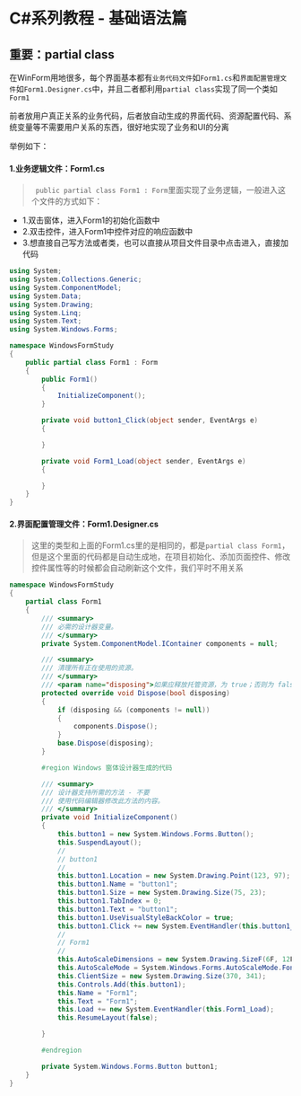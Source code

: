 # C#系列教程 - 基础语法篇


## 重要：partial class
在WinForm用地很多，每个界面基本都有`业务代码文件`如`Form1.cs`和`界面配置管理文件`如`Form1.Designer.cs`中，并且二者都利用`partial class`实现了同一个类如`Form1`

前者放用户真正关系的业务代码，后者放自动生成的界面代码、资源配置代码、系统变量等不需要用户关系的东西，很好地实现了业务和UI的分离

举例如下：

#### 1.业务逻辑文件：Form1.cs
> ` public partial class Form1 : Form`里面实现了业务逻辑，一般进入这个文件的方式如下：

+ 1.双击窗体，进入Form1的初始化函数中
+ 2.双击控件，进入Form1中控件对应的响应函数中
+ 3.想直接自己写方法或者类，也可以直接从项目文件目录中点击进入，直接加代码

```csharp
using System;
using System.Collections.Generic;
using System.ComponentModel;
using System.Data;
using System.Drawing;
using System.Linq;
using System.Text;
using System.Windows.Forms;

namespace WindowsFormStudy
{
    public partial class Form1 : Form
    {
        public Form1()
        {
            InitializeComponent();
        }

        private void button1_Click(object sender, EventArgs e)
        {

        }

        private void Form1_Load(object sender, EventArgs e)
        {

        }
    }
}

```

#### 2.界面配置管理文件：Form1.Designer.cs
> 这里的类型和上面的Form1.cs里的是相同的，都是`partial class Form1`，但是这个里面的代码都是自动生成地，在项目初始化、添加页面控件、修改控件属性等的时候都会自动刷新这个文件，我们平时不用关系

```csharp
namespace WindowsFormStudy
{
    partial class Form1
    {
        /// <summary>
        /// 必需的设计器变量。
        /// </summary>
        private System.ComponentModel.IContainer components = null;

        /// <summary>
        /// 清理所有正在使用的资源。
        /// </summary>
        /// <param name="disposing">如果应释放托管资源，为 true；否则为 false。</param>
        protected override void Dispose(bool disposing)
        {
            if (disposing && (components != null))
            {
                components.Dispose();
            }
            base.Dispose(disposing);
        }

        #region Windows 窗体设计器生成的代码

        /// <summary>
        /// 设计器支持所需的方法 - 不要
        /// 使用代码编辑器修改此方法的内容。
        /// </summary>
        private void InitializeComponent()
        {
            this.button1 = new System.Windows.Forms.Button();
            this.SuspendLayout();
            // 
            // button1
            // 
            this.button1.Location = new System.Drawing.Point(123, 97);
            this.button1.Name = "button1";
            this.button1.Size = new System.Drawing.Size(75, 23);
            this.button1.TabIndex = 0;
            this.button1.Text = "button1";
            this.button1.UseVisualStyleBackColor = true;
            this.button1.Click += new System.EventHandler(this.button1_Click);
            // 
            // Form1
            // 
            this.AutoScaleDimensions = new System.Drawing.SizeF(6F, 12F);
            this.AutoScaleMode = System.Windows.Forms.AutoScaleMode.Font;
            this.ClientSize = new System.Drawing.Size(370, 341);
            this.Controls.Add(this.button1);
            this.Name = "Form1";
            this.Text = "Form1";
            this.Load += new System.EventHandler(this.Form1_Load);
            this.ResumeLayout(false);

        }

        #endregion

        private System.Windows.Forms.Button button1;
    }
}
```